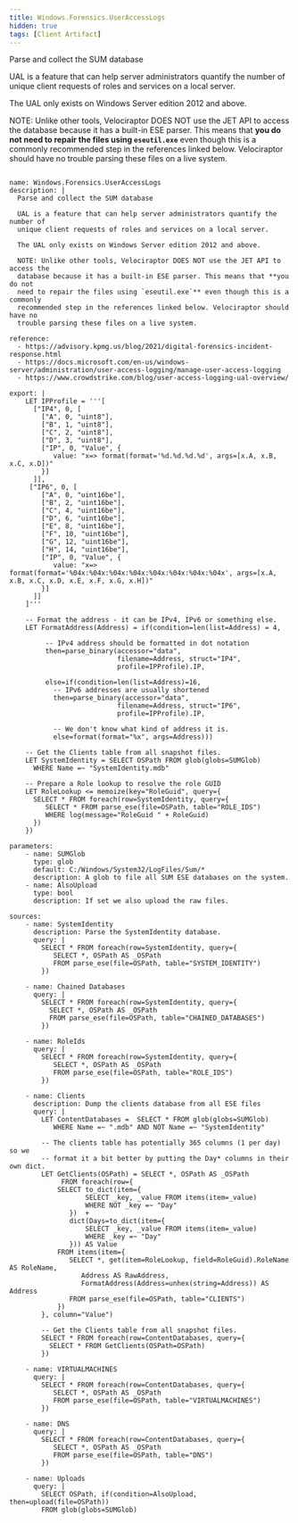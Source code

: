 ```yaml
---
title: Windows.Forensics.UserAccessLogs
hidden: true
tags: [Client Artifact]
---
```


Parse and collect the SUM database

UAL is a feature that can help server administrators quantify the number of
unique client requests of roles and services on a local server.

The UAL only exists on Windows Server edition 2012 and above.

NOTE: Unlike other tools, Velociraptor DOES NOT use the JET API to access the
database because it has a built-in ESE parser. This means that **you do not
need to repair the files using `eseutil.exe`** even though this is a commonly
recommended step in the references linked below. Velociraptor should have no
trouble parsing these files on a live system.


<pre><code class="language-yaml">
name: Windows.Forensics.UserAccessLogs
description: |
  Parse and collect the SUM database

  UAL is a feature that can help server administrators quantify the number of
  unique client requests of roles and services on a local server.

  The UAL only exists on Windows Server edition 2012 and above.

  NOTE: Unlike other tools, Velociraptor DOES NOT use the JET API to access the
  database because it has a built-in ESE parser. This means that **you do not
  need to repair the files using `eseutil.exe`** even though this is a commonly
  recommended step in the references linked below. Velociraptor should have no
  trouble parsing these files on a live system.

reference:
  - https://advisory.kpmg.us/blog/2021/digital-forensics-incident-response.html
  - https://docs.microsoft.com/en-us/windows-server/administration/user-access-logging/manage-user-access-logging
  - https://www.crowdstrike.com/blog/user-access-logging-ual-overview/

export: |
    LET IPProfile = '''[
      ["IP4", 0, [
        ["A", 0, "uint8"],
        ["B", 1, "uint8"],
        ["C", 2, "uint8"],
        ["D", 3, "uint8"],
        ["IP", 0, "Value", {
           value: "x=&gt; format(format='%d.%d.%d.%d', args=[x.A, x.B, x.C, x.D])"
        }]
      ]],
     ["IP6", 0, [
        ["A", 0, "uint16be"],
        ["B", 2, "uint16be"],
        ["C", 4, "uint16be"],
        ["D", 6, "uint16be"],
        ["E", 8, "uint16be"],
        ["F", 10, "uint16be"],
        ["G", 12, "uint16be"],
        ["H", 14, "uint16be"],
        ["IP", 0, "Value", {
           value: "x=&gt; format(format='%04x:%04x:%04x:%04x:%04x:%04x:%04x:%04x', args=[x.A, x.B, x.C, x.D, x.E, x.F, x.G, x.H])"
        }]
      ]]
    ]'''

    -- Format the address - it can be IPv4, IPv6 or something else.
    LET FormatAddress(Address) = if(condition=len(list=Address) = 4,

         -- IPv4 address should be formatted in dot notation
         then=parse_binary(accessor="data",
                           filename=Address, struct="IP4",
                           profile=IPProfile).IP,

         else=if(condition=len(list=Address)=16,
           -- IPv6 addresses are usually shortened
           then=parse_binary(accessor="data",
                           filename=Address, struct="IP6",
                           profile=IPProfile).IP,

           -- We don't know what kind of address it is.
           else=format(format="%x", args=Address)))

    -- Get the Clients table from all snapshot files.
    LET SystemIdentity = SELECT OSPath FROM glob(globs=SUMGlob)
      WHERE Name =~ "SystemIdentity.mdb"

    -- Prepare a Role lookup to resolve the role GUID
    LET RoleLookup &lt;= memoize(key="RoleGuid", query={
      SELECT * FROM foreach(row=SystemIdentity, query={
         SELECT * FROM parse_ese(file=OSPath, table="ROLE_IDS")
         WHERE log(message="RoleGuid " + RoleGuid)
      })
    })

parameters:
    - name: SUMGlob
      type: glob
      default: C:/Windows/System32/LogFiles/Sum/*
      description: A glob to file all SUM ESE databases on the system.
    - name: AlsoUpload
      type: bool
      description: If set we also upload the raw files.

sources:
    - name: SystemIdentity
      description: Parse the SystemIdentity database.
      query: |
        SELECT * FROM foreach(row=SystemIdentity, query={
           SELECT *, OSPath AS _OSPath
           FROM parse_ese(file=OSPath, table="SYSTEM_IDENTITY")
        })

    - name: Chained Databases
      query: |
        SELECT * FROM foreach(row=SystemIdentity, query={
          SELECT *, OSPath AS _OSPath
          FROM parse_ese(file=OSPath, table="CHAINED_DATABASES")
        })

    - name: RoleIds
      query: |
        SELECT * FROM foreach(row=SystemIdentity, query={
           SELECT *, OSPath AS _OSPath
           FROM parse_ese(file=OSPath, table="ROLE_IDS")
        })

    - name: Clients
      description: Dump the clients database from all ESE files
      query: |
        LET ContentDatabases =  SELECT * FROM glob(globs=SUMGlob)
           WHERE Name =~ ".mdb" AND NOT Name =~ "SystemIdentity"

        -- The clients table has potentially 365 columns (1 per day) so we
        -- format it a bit better by putting the Day* columns in their own dict.
        LET GetClients(OSPath) = SELECT *, OSPath AS _OSPath
             FROM foreach(row={
            SELECT to_dict(item={
                   SELECT _key, _value FROM items(item=_value)
                   WHERE NOT _key =~ "Day"
               })  +
               dict(Days=to_dict(item={
                   SELECT _key, _value FROM items(item=_value)
                   WHERE _key =~ "Day"
               })) AS Value
            FROM items(item={
               SELECT *, get(item=RoleLookup, field=RoleGuid).RoleName AS RoleName,
                  Address AS RawAddress,
                  FormatAddress(Address=unhex(string=Address)) AS Address
               FROM parse_ese(file=OSPath, table="CLIENTS")
            })
        }, column="Value")

        -- Get the Clients table from all snapshot files.
        SELECT * FROM foreach(row=ContentDatabases, query={
          SELECT * FROM GetClients(OSPath=OSPath)
        })

    - name: VIRTUALMACHINES
      query: |
        SELECT * FROM foreach(row=ContentDatabases, query={
           SELECT *, OSPath AS _OSPath
           FROM parse_ese(file=OSPath, table="VIRTUALMACHINES")
        })

    - name: DNS
      query: |
        SELECT * FROM foreach(row=ContentDatabases, query={
           SELECT *, OSPath AS _OSPath
           FROM parse_ese(file=OSPath, table="DNS")
        })

    - name: Uploads
      query: |
        SELECT OSPath, if(condition=AlsoUpload, then=upload(file=OSPath))
        FROM glob(globs=SUMGlob)

</code></pre>

